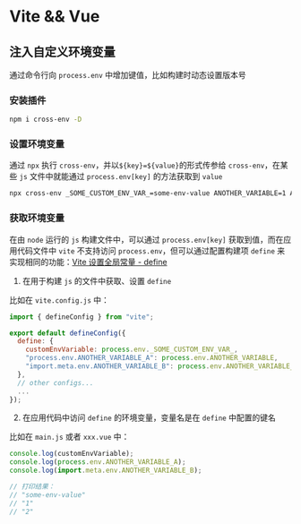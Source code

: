 # Vite && Vue

## 注入自定义环境变量

通过命令行向 `process.env` 中增加键值，比如构建时动态设置版本号

### 安装插件

```sh
npm i cross-env -D
```

### 设置环境变量

通过 `npx` 执行 `cross-env`，并以`${key}=${value}`的形式传参给 `cross-env`，在某些 `js` 文件中就能通过 `process.env[key]` 的方法获取到 `value`

```sh
npx cross-env _SOME_CUSTOM_ENV_VAR_=some-env-value ANOTHER_VARIABLE=1 ANOTHER_VARIABLE_B=2 vite build
```

### 获取环境变量

在由 `node` 运行的 `js` 构建文件中，可以通过 `process.env[key]` 获取到值，而在应用代码文件中 `vite` 不支持访问 `process.env`，但可以通过配置构建项 `define` 来实现相同的功能：[Vite 设置全局常量 - define](https://cn.vitejs.dev/config/shared-options.html#define)

1. 在用于构建 `js` 的文件中获取、设置 `define`

比如在 `vite.config.js` 中：

```js
import { defineConfig } from "vite";

export default defineConfig({
  define: {
    customEnvVariable: process.env._SOME_CUSTOM_ENV_VAR_,
    "process.env.ANOTHER_VARIABLE_A": process.env.ANOTHER_VARIABLE,
    "import.meta.env.ANOTHER_VARIABLE_B": process.env.ANOTHER_VARIABLE_B,
  },
  // other configs...
  ...
});
```

2. 在应用代码中访问 `define` 的环境变量，变量名是在 `define` 中配置的键名

比如在 `main.js` 或者 `xxx.vue` 中：

```js
console.log(customEnvVariable);
console.log(process.env.ANOTHER_VARIABLE_A);
console.log(import.meta.env.ANOTHER_VARIABLE_B);

// 打印结果：
// "some-env-value"
// "1"
// "2"
```
